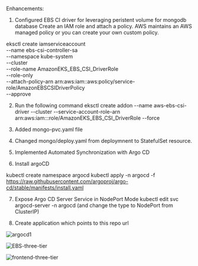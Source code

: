 Enhancements:
1. Configured EBS CI driver for leveraging peristent volume for mongodb database
Create an IAM role and attach a policy. AWS maintains an AWS managed policy or you can create your own custom policy.

eksctl create iamserviceaccount \
    --name ebs-csi-controller-sa \
    --namespace kube-system \
    --cluster <YOUR-CLUSTER-NAME> \
    --role-name AmazonEKS_EBS_CSI_DriverRole \
    --role-only \
    --attach-policy-arn arn:aws:iam::aws:policy/service-role/AmazonEBSCSIDriverPolicy \
    --approve

2. Run the following command
eksctl create addon --name aws-ebs-csi-driver --cluster <YOUR-CLUSTER-NAME> --service-account-role-arn arn:aws:iam::<AWS-ACCOUNT-ID>:role/AmazonEKS_EBS_CSI_DriverRole --force

3. Added mongo-pvc.yaml file
   
4. Changed mongo/deploy.yaml from deploymnent to StatefulSet resource.
5. Implemented Automated Synchronization with Argo CD
6. Install argoCD
   
kubectl create namespace argocd
kubectl apply -n argocd -f https://raw.githubusercontent.com/argoproj/argo-cd/stable/manifests/install.yaml

7. Expose Argo CD Server Service in NodePort Mode
kubectl edit svc argocd-server -n argocd
(and change the type to NodePort from ClusterIP)

8. Create application which points to this repo url




![argocd1](https://github.com/Chitrakshi18/three-tier/assets/49672979/28cb66ab-1117-4b03-baf0-e2545ac38b11)



   
![EBS-three-tier](https://github.com/Chitrakshi18/three-tier/assets/49672979/12e5cdac-abc4-433a-ac84-ce323e36ae49)


![frontend-three-tier](https://github.com/Chitrakshi18/three-tier/assets/49672979/7640f051-ee9b-49ea-8b49-f9dbf4488d8f)


